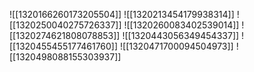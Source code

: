 ![[1320166260173205504]]
![[1320213454179938314]]
![[1320250040275726337]]
![[1320260083402539014]]
![[1320274621808078853]]
![[1320443056349454337]]
![[1320455455177461760]]
![[1320471700094504973]]
![[1320498088155303937]]
